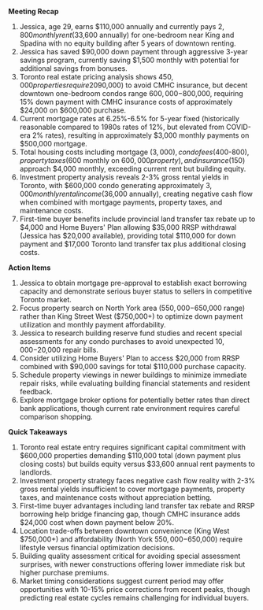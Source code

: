 **Meeting Recap**
1. Jessica, age 29, earns $110,000 annually and currently pays $2,800 monthly rent ($33,600 annually) for one-bedroom near King and Spadina with no equity building after 5 years of downtown renting.
2. Jessica has saved $90,000 down payment through aggressive 3-year savings program, currently saving $1,500 monthly with potential for additional savings from bonuses.
3. Toronto real estate pricing analysis shows $450,000 properties require 20% down ($90,000) to avoid CMHC insurance, but decent downtown one-bedroom condos range $600,000-$800,000, requiring 15% down payment with CMHC insurance costs of approximately $24,000 on $600,000 purchase.
4. Current mortgage rates at 6.25%-6.5% for 5-year fixed (historically reasonable compared to 1980s rates of 12%, but elevated from COVID-era 2% rates), resulting in approximately $3,000 monthly payments on $500,000 mortgage.
5. Total housing costs including mortgage ($3,000), condo fees ($400-$800), property taxes ($600 monthly on $600,000 property), and insurance ($150) approach $4,000 monthly, exceeding current rent but building equity.
6. Investment property analysis reveals 2-3% gross rental yields in Toronto, with $600,000 condo generating approximately $3,000 monthly rental income ($36,000 annually), creating negative cash flow when combined with mortgage payments, property taxes, and maintenance costs.
7. First-time buyer benefits include provincial land transfer tax rebate up to $4,000 and Home Buyers' Plan allowing $35,000 RRSP withdrawal (Jessica has $20,000 available), providing total $110,000 for down payment and $17,000 Toronto land transfer tax plus additional closing costs.

**Action Items**
1. Jessica to obtain mortgage pre-approval to establish exact borrowing capacity and demonstrate serious buyer status to sellers in competitive Toronto market.
2. Focus property search on North York area ($550,000-$650,000 range) rather than King Street West ($750,000+) to optimize down payment utilization and monthly payment affordability.
3. Jessica to research building reserve fund studies and recent special assessments for any condo purchases to avoid unexpected $10,000-$20,000 repair bills.
4. Consider utilizing Home Buyers' Plan to access $20,000 from RRSP combined with $90,000 savings for total $110,000 purchase capacity.
5. Schedule property viewings in newer buildings to minimize immediate repair risks, while evaluating building financial statements and resident feedback.
6. Explore mortgage broker options for potentially better rates than direct bank applications, though current rate environment requires careful comparison shopping.

**Quick Takeaways**
1. Toronto real estate entry requires significant capital commitment with $600,000 properties demanding $110,000 total (down payment plus closing costs) but builds equity versus $33,600 annual rent payments to landlords.
2. Investment property strategy faces negative cash flow reality with 2-3% gross rental yields insufficient to cover mortgage payments, property taxes, and maintenance costs without appreciation betting.
3. First-time buyer advantages including land transfer tax rebate and RRSP borrowing help bridge financing gap, though CMHC insurance adds $24,000 cost when down payment below 20%.
4. Location trade-offs between downtown convenience (King West $750,000+) and affordability (North York $550,000-$650,000) require lifestyle versus financial optimization decisions.
5. Building quality assessment critical for avoiding special assessment surprises, with newer constructions offering lower immediate risk but higher purchase premiums.
6. Market timing considerations suggest current period may offer opportunities with 10-15% price corrections from recent peaks, though predicting real estate cycles remains challenging for individual buyers.